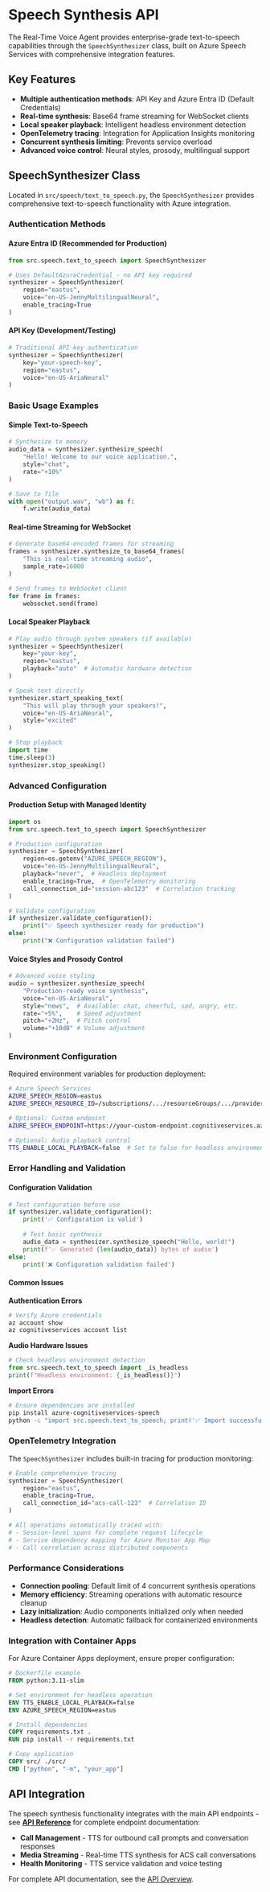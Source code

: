 # Speech Synthesis API

The Real-Time Voice Agent provides enterprise-grade text-to-speech capabilities through the `SpeechSynthesizer` class, built on Azure Speech Services with comprehensive integration features.

## Key Features

- **Multiple authentication methods**: API Key and Azure Entra ID (Default Credentials)
- **Real-time synthesis**: Base64 frame streaming for WebSocket clients
- **Local speaker playback**: Intelligent headless environment detection
- **OpenTelemetry tracing**: Integration for Application Insights monitoring
- **Concurrent synthesis limiting**: Prevents service overload
- **Advanced voice control**: Neural styles, prosody, multilingual support

## SpeechSynthesizer Class

Located in `src/speech/text_to_speech.py`, the `SpeechSynthesizer` provides comprehensive text-to-speech functionality with Azure integration.

### Authentication Methods

#### Azure Entra ID (Recommended for Production)
```python
from src.speech.text_to_speech import SpeechSynthesizer

# Uses DefaultAzureCredential - no API key required
synthesizer = SpeechSynthesizer(
    region="eastus",
    voice="en-US-JennyMultilingualNeural",
    enable_tracing=True
)
```

#### API Key (Development/Testing)
```python
# Traditional API key authentication
synthesizer = SpeechSynthesizer(
    key="your-speech-key",
    region="eastus",
    voice="en-US-AriaNeural"
)
```

### Basic Usage Examples

#### Simple Text-to-Speech
```python
# Synthesize to memory
audio_data = synthesizer.synthesize_speech(
    "Hello! Welcome to our voice application.",
    style="chat",
    rate="+10%"
)

# Save to file
with open("output.wav", "wb") as f:
    f.write(audio_data)
```

#### Real-time Streaming for WebSocket
```python
# Generate base64-encoded frames for streaming
frames = synthesizer.synthesize_to_base64_frames(
    "This is real-time streaming audio",
    sample_rate=16000
)

# Send frames to WebSocket client
for frame in frames:
    websocket.send(frame)
```

#### Local Speaker Playback
```python
# Play audio through system speakers (if available)
synthesizer = SpeechSynthesizer(
    key="your-key",
    region="eastus",
    playback="auto"  # Automatic hardware detection
)

# Speak text directly
synthesizer.start_speaking_text(
    "This will play through your speakers!",
    voice="en-US-AriaNeural",
    style="excited"
)

# Stop playback
import time
time.sleep(3)
synthesizer.stop_speaking()
```

### Advanced Configuration

#### Production Setup with Managed Identity
```python
import os
from src.speech.text_to_speech import SpeechSynthesizer

# Production configuration
synthesizer = SpeechSynthesizer(
    region=os.getenv("AZURE_SPEECH_REGION"),
    voice="en-US-JennyMultilingualNeural", 
    playback="never",  # Headless deployment
    enable_tracing=True,  # OpenTelemetry monitoring
    call_connection_id="session-abc123"  # Correlation tracking
)

# Validate configuration
if synthesizer.validate_configuration():
    print("✅ Speech synthesizer ready for production")
else:
    print("❌ Configuration validation failed")
```

#### Voice Styles and Prosody Control
```python
# Advanced voice styling
audio = synthesizer.synthesize_speech(
    "Production-ready voice synthesis",
    voice="en-US-AriaNeural",
    style="news",  # Available: chat, cheerful, sad, angry, etc.
    rate="+5%",    # Speed adjustment
    pitch="+2Hz",  # Pitch control
    volume="+10dB" # Volume adjustment
)
```

### Environment Configuration

Required environment variables for production deployment:

```bash
# Azure Speech Services
AZURE_SPEECH_REGION=eastus
AZURE_SPEECH_RESOURCE_ID=/subscriptions/.../resourceGroups/.../providers/Microsoft.CognitiveServices/accounts/...

# Optional: Custom endpoint
AZURE_SPEECH_ENDPOINT=https://your-custom-endpoint.cognitiveservices.azure.com

# Optional: Audio playback control
TTS_ENABLE_LOCAL_PLAYBACK=false  # Set to false for headless environments
```

### Error Handling and Validation

#### Configuration Validation
```python
# Test configuration before use
if synthesizer.validate_configuration():
    print('✅ Configuration is valid')
    
    # Test basic synthesis
    audio_data = synthesizer.synthesize_speech("Hello, world!")
    print(f'✅ Generated {len(audio_data)} bytes of audio')
else:
    print('❌ Configuration validation failed')
```

#### Common Issues

**Authentication Errors**
```bash
# Verify Azure credentials
az account show
az cognitiveservices account list
```

**Audio Hardware Issues**
```python
# Check headless environment detection
from src.speech.text_to_speech import _is_headless
print(f"Headless environment: {_is_headless()}")
```

**Import Errors**
```bash
# Ensure dependencies are installed
pip install azure-cognitiveservices-speech
python -c "import src.speech.text_to_speech; print('✅ Import successful')"
```

### OpenTelemetry Integration

The `SpeechSynthesizer` includes built-in tracing for production monitoring:

```python
# Enable comprehensive tracing
synthesizer = SpeechSynthesizer(
    region="eastus",
    enable_tracing=True,
    call_connection_id="acs-call-123"  # Correlation ID
)

# All operations automatically traced with:
# - Session-level spans for complete request lifecycle  
# - Service dependency mapping for Azure Monitor App Map
# - Call correlation across distributed components
```

### Performance Considerations

- **Connection pooling**: Default limit of 4 concurrent synthesis operations
- **Memory efficiency**: Streaming operations with automatic resource cleanup
- **Lazy initialization**: Audio components initialized only when needed
- **Headless detection**: Automatic fallback for containerized environments

### Integration with Container Apps

For Azure Container Apps deployment, ensure proper configuration:

```dockerfile
# Dockerfile example
FROM python:3.11-slim

# Set environment for headless operation
ENV TTS_ENABLE_LOCAL_PLAYBACK=false
ENV AZURE_SPEECH_REGION=eastus

# Install dependencies
COPY requirements.txt .
RUN pip install -r requirements.txt

# Copy application
COPY src/ ./src/
CMD ["python", "-m", "your_app"]
```

## API Integration

The speech synthesis functionality integrates with the main API endpoints - see **[API Reference](api-reference.md)** for complete endpoint documentation:

- **Call Management** - TTS for outbound call prompts and conversation responses
- **Media Streaming** - Real-time TTS synthesis for ACS call conversations  
- **Health Monitoring** - TTS service validation and voice testing

For complete API documentation, see the [API Overview](README.md).